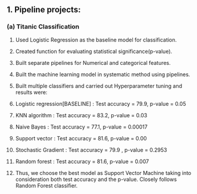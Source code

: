 
## 1. Pipeline projects:

### (a) Titanic Classification

1. Used Logistic Regression as the baseline model for classification.

2. Created function for evaluating statistical significance(p-value).

3. Built separate pipelines for Numerical and categorical features.

4. Built the machine learning model in systematic method using pipelines.

5. Built multiple classifiers and carried out Hyperparameter tuning and results were:

6. Logistic regression[BASELINE] : Test accuracy = 79.9, p-value = 0.05

7. KNN algorithm : Test accuracy = 83.2, p-value = 0.03 

8. Naive Bayes : Test accuracy = 77.1, p-value = 0.00017

9. Support vector : Test accuracy = 81.6, p-value = 0.00

10. Stochastic Gradient : Test accuracy = 79.9 , p-value = 0.2953

11. Random forest : Test accuracy = 81.6, p-value = 0.007

12. Thus, we choose the best model as Support Vector Machine taking into consideration both test accuracy and the p-value. Closely follows Random Forest classifier.
